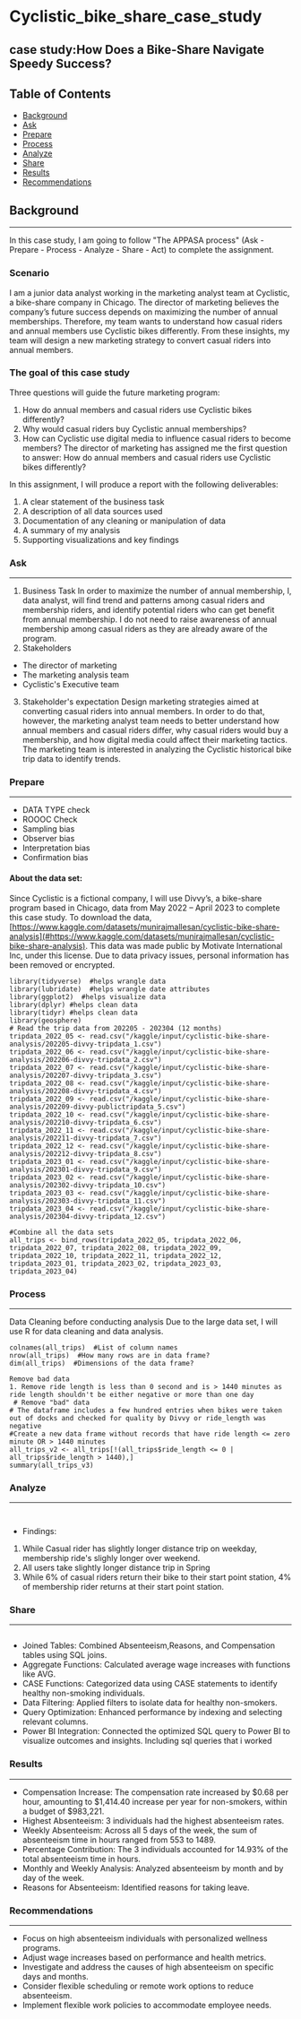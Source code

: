 # Cyclistic_bike_share_case_study

## case study:How Does a Bike-Share Navigate Speedy Success?

## Table of Contents 
- [Background](#background)
- [Ask](#ask)
- [Prepare](#prepare)
- [Process](#process)
- [Analyze](#analyze)
- [Share](#share)
- [Results](#results)
- [Recommendations](#recommendations)
## Background
---
In this case study, I am going to follow "The APPASA process" (Ask - Prepare - Process - Analyze - Share - Act) to complete the assignment.

### Scenario

I am a junior data analyst working in the marketing analyst team at Cyclistic, a bike-share company in Chicago. The director of marketing believes the company’s future success depends on maximizing the number of annual memberships. Therefore, my team wants to understand how casual riders and annual members use Cyclistic bikes differently. From these insights, my team will design a new marketing strategy to convert casual riders into annual members.

### The goal of this case study
Three questions will guide the future marketing program:
1. How do annual members and casual riders use Cyclistic bikes differently?
2. Why would casual riders buy Cyclistic annual memberships?
3. How can Cyclistic use digital media to influence casual riders to become members?
The director of marketing has assigned me the first question to answer: How do annual members and casual riders use Cyclistic bikes differently?

In this assignment, I will produce a report with the following deliverables:
1. A clear statement of the business task
2. A description of all data sources used
3. Documentation of any cleaning or manipulation of data
4. A summary of my analysis
5. Supporting visualizations and key findings

### Ask
---
1. Business Task In order to maximize the number of annual membership, I, data analyst, will find trend and patterns among casual riders and membership riders, and identify potential riders who can get benefit from annual membership. I do not need to raise awareness of annual membership among casual riders as they are already aware of the program.
2. Stakeholders
- The director of marketing
- The marketing analysis team
- Cyclistic's Executive team
3. Stakeholder's expectation Design marketing strategies aimed at converting casual riders into annual members. In order to do that, however, the marketing analyst team needs to better understand how annual members and casual riders differ, why casual riders would buy a membership, and how digital media could affect their marketing tactics. The marketing team is interested in analyzing the Cyclistic historical bike trip data to identify trends. 
### Prepare
---
- DATA TYPE check
- ROOOC Check
- Sampling bias
- Observer bias
- Interpretation bias
- Confirmation bias

#### About the data set:

Since Cyclistic is a fictional company, I will use Divvy’s, a bike-share program based in Chicago, data from May 2022 – April 2023 to complete this case study. To download the data, [https://www.kaggle.com/datasets/munirajmallesan/cyclistic-bike-share-analysis](#https://www.kaggle.com/datasets/munirajmallesan/cyclistic-bike-share-analysis). This data was made public by Motivate International Inc, under this license. Due to data privacy issues, personal information has been removed or encrypted.
```
library(tidyverse)  #helps wrangle data
library(lubridate)  #helps wrangle date attributes
library(ggplot2)  #helps visualize data
library(dplyr) #helps clean data
library(tidyr) #helps clean data
library(geosphere)
# Read the trip data from 202205 - 202304 (12 months)
tripdata_2022_05 <- read.csv("/kaggle/input/cyclistic-bike-share-analysis/202205-divvy-tripdata_1.csv")
tripdata_2022_06 <- read.csv("/kaggle/input/cyclistic-bike-share-analysis/202206-divvy-tripdata_2.csv")
tripdata_2022_07 <- read.csv("/kaggle/input/cyclistic-bike-share-analysis/202207-divvy-tripdata_3.csv")
tripdata_2022_08 <- read.csv("/kaggle/input/cyclistic-bike-share-analysis/202208-divvy-tripdata_4.csv")
tripdata_2022_09 <- read.csv("/kaggle/input/cyclistic-bike-share-analysis/202209-divvy-publictripdata_5.csv")
tripdata_2022_10 <- read.csv("/kaggle/input/cyclistic-bike-share-analysis/202210-divvy-tripdata_6.csv")
tripdata_2022_11 <- read.csv("/kaggle/input/cyclistic-bike-share-analysis/202211-divvy-tripdata_7.csv")
tripdata_2022_12 <- read.csv("/kaggle/input/cyclistic-bike-share-analysis/202212-divvy-tripdata_8.csv")
tripdata_2023_01 <- read.csv("/kaggle/input/cyclistic-bike-share-analysis/202301-divvy-tripdata_9.csv")
tripdata_2023_02 <- read.csv("/kaggle/input/cyclistic-bike-share-analysis/202302-divvy-tripdata_10.csv")
tripdata_2023_03 <- read.csv("/kaggle/input/cyclistic-bike-share-analysis/202303-divvy-tripdata_11.csv")
tripdata_2023_04 <- read.csv("/kaggle/input/cyclistic-bike-share-analysis/202304-divvy-tripdata_12.csv")

#Combine all the data sets
all_trips <- bind_rows(tripdata_2022_05, tripdata_2022_06, tripdata_2022_07, tripdata_2022_08, tripdata_2022_09, tripdata_2022_10, tripdata_2022_11, tripdata_2022_12, tripdata_2023_01, tripdata_2023_02, tripdata_2023_03, tripdata_2023_04)
```
### Process
---
Data Cleaning before conducting analysis
Due to the large data set, I will use R for data cleaning and data analysis.
```
colnames(all_trips)  #List of column names
nrow(all_trips)  #How many rows are in data frame?
dim(all_trips)  #Dimensions of the data frame?

Remove bad data
1. Remove ride length is less than 0 second and is > 1440 minutes as ride length shouldn't be either negative or more than one day
 # Remove "bad" data
# The dataframe includes a few hundred entries when bikes were taken out of docks and checked for quality by Divvy or ride_length was negative
#Create a new data frame without records that have ride length <= zero minute OR > 1440 minutes
all_trips_v2 <- all_trips[!(all_trips$ride_length <= 0 | all_trips$ride_length > 1440),]
summary(all_trips_v3)
```
### Analyze
---



```


```
- Findings:

1. While Casual rider has slightly longer distance trip on weekday, membership ride's slighly longer over weekend.
2. All users take slightly longer distance trip in Spring
3. While 6% of casual riders return their bike to their start point station, 4% of membership rider returns at their start point station.

### Share
---
```

```
- Joined Tables: Combined Absenteeism,Reasons, and Compensation tables using SQL joins.
- Aggregate Functions: Calculated average wage increases with functions like AVG.
- CASE Functions: Categorized data using CASE statements to identify healthy non-smoking individuals.
- Data Filtering: Applied filters to isolate data for healthy non-smokers.
- Query Optimization: Enhanced performance by indexing and selecting relevant columns.
- Power BI Integration: Connected the optimized SQL query to Power BI to visualize outcomes and insights.
  Including sql queries that i worked



### Results
---
- Compensation Increase: The compensation rate increased by $0.68 per hour, amounting to $1,414.40 increase per year for non-smokers, within a budget of $983,221.
- Highest Absenteeism: 3 individuals had the highest absenteeism rates.
- Weekly Absenteeism: Across all 5 days of the week, the sum of absenteeism time in hours ranged from 553 to 1489.
- Percentage Contribution: The 3 individuals accounted for 14.93% of the total absenteeism time in hours.
- Monthly and Weekly Analysis: Analyzed absenteeism by month and by day of the week.
- Reasons for Absenteeism: Identified reasons for taking leave.


### Recommendations
---
- Focus on high absenteeism individuals with personalized wellness programs.
- Adjust wage increases based on performance and health metrics.
- Investigate and address the causes of high absenteeism on specific days and months.
- Consider flexible scheduling or remote work options to reduce absenteeism.
- Implement flexible work policies to accommodate employee needs.
